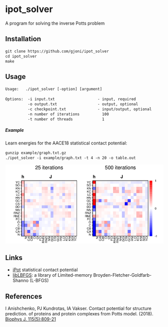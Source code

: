 # ipot_solver
A program for solving the inverse Potts problem

## Installation

```
git clone https://github.com/gjoni/ipot_solver
cd ipot_solver
make
```

## Usage
```
Usage:   ./ipot_solver [-option] [argument]

Options:  -i input.txt                   - input, required
          -o output.txt                  - output, optional
          -c checkpoint.txt              - input/output, optional
          -n number of iterations          100
          -t number of threads             1
```

##### Example
Learn energies for the AACE18 statistical contact potential:
```
gunzip example/graph.txt.gz
./ipot_solver -i example/graph.txt -t 4 -n 20 -o table.out
```

![example image](example/example.png)

## Links

 - [iPot](https://github.com/gjoni/iPot) statistical contact potential
 - [libLBFGS](https://github.com/chokkan/liblbfgs): a library of Limited-memory Broyden-Fletcher-Goldfarb-Shanno (L-BFGS)

## References
I Anishchenko, PJ Kundrotas, IA Vakser. Contact potential for structure prediction.
of proteins and protein complexes from Potts model. (2018).
[Biophys J. 115(5):809-21](https://doi.org/10.1016/j.bpj.2018.07.035)